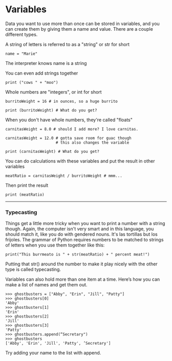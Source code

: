 # Variables

Data you want to use more than once can be stored in variables, and you can create them by giving them a name and value. There are a couple different types.

A string of letters is referred to as a "string" or str for short

```
name = "Marie"

```

The interpreter knows name is a string

You can even add strings together

```
print ("cows " + "moo")

```

 Whole numbers are "integers", or int for short

```
burritoWeight = 16 # in ounces, so a huge burrito

print (burritoWeight) # What do you get?

```

When you don't have whole numbers, they're called "floats"

```
carnitasWeight = 8.0 # should I add more? I love carnitas.

carnitasWeight = 12.0 # gotta save room for guac though
                      # this also changes the variable

print (carnitasWeight) # What do you get?

```

You can do calculations with these variables and put the result in other variables

```
meatRatio = carnitasWeight / burritoWeight # mmm...

```

Then print the result
```
print (meatRatio)
```
---
### Typecasting
Things get a little more tricky when you want to print a number with a string though. Again, the computer isn't very smart and in this language, you should match it, like you do with gendered nouns. It's las tortillas but los frijoles. The grammar of Python requires numbers to be matched to strings of letters when you use them together like this:
```
print("This burrmeato is " + str(meatRatio) + " percent meat!")
```
Putting that str() around the number to make it play nicely with the other type is called typecasting.

Variables can also hold more than one item at a time. Here’s how you can make a list of names and get them out.
```
>>> ghostbusters = ["Abby", "Erin", "Jill", "Patty"]
>>> ghostbusters[0]
'Abby'
>>> ghostbusters[1]
'Erin'
>>> ghostbusters[2]
'Jill'
>>> ghostbusters[3]
'Patty'
>>> ghostbusters.append(“Secretary")
>>> ghostbusters
['Abby', 'Erin', 'Jill', 'Patty', ’Secretary']

```

Try adding your name to the list with append.


